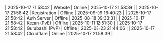 | 2025-10-17 21:58:42 | Website | Online | 2025-10-17 21:58:39 |
| 2025-10-17 21:58:42 | Registration | Offline | 2025-09-09 16:40:23 |
| 2025-10-17 21:58:42 | Auth Server | Offline | 2025-08-18 09:33:31 |
| 2025-10-17 21:58:42 | Kezan (PvE) | Offline | 2025-10-11 12:51:30 |
| 2025-10-17 21:58:42 | Gurubashi (PvP) | Offline | 2025-08-23 21:44:06 |
| 2025-10-17 21:58:42 | Cloudflare | Online | 2025-10-17 21:58:39 |
